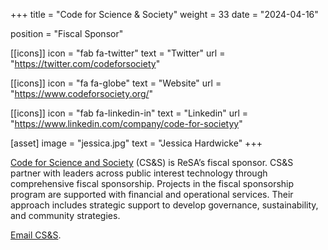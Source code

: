 +++
title = "Code for Science & Society"
weight = 33
date = "2024-04-16"

position = "Fiscal Sponsor"

[[icons]]
  icon = "fab fa-twitter"
  text = "Twitter"
  url = "https://twitter.com/codeforsociety"

[[icons]]
  icon = "fa fa-globe"
  text = "Website"
  url = "https://www.codeforsociety.org/"

[[icons]]
  icon = "fab fa-linkedin-in"
  text = "Linkedin"
  url = "https://www.linkedin.com/company/code-for-societyy"

[asset]
  image = "jessica.jpg"
  text = "Jessica Hardwicke"
+++

[Code for Science and Society](https://codeforscience.org/) (CS&S) is ReSA’s fiscal sponsor. CS&S partner with leaders across public interest technology through comprehensive fiscal sponsorship. Projects in the fiscal sponsorship program are supported with financial and operational services. Their approach includes strategic support to develop governance, sustainability, and community strategies. 

[Email CS&S](mailto:hi@codeforsociety.org).

